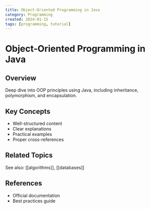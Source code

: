 ```yaml
---
title: Object-Oriented Programming in Java
category: Programming
created: 2024-01-15
tags: [programming, tutorial]
---
```


# Object-Oriented Programming in Java

## Overview

Deep dive into OOP principles using Java, including inheritance, polymorphism, and encapsulation.

## Key Concepts

- Well-structured content
- Clear explanations
- Practical examples
- Proper cross-references

## Related Topics

See also: [[algorithms]], [[databases]]

## References

- Official documentation
- Best practices guide
